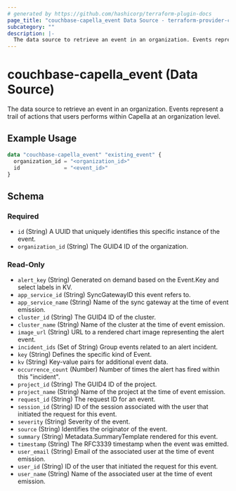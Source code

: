 ```yaml
---
# generated by https://github.com/hashicorp/terraform-plugin-docs
page_title: "couchbase-capella_event Data Source - terraform-provider-couchbase-capella"
subcategory: ""
description: |-
  The data source to retrieve an event in an organization. Events represent a trail of actions that users performs within Capella at an organization level.
---
```


# couchbase-capella_event (Data Source)

The data source to retrieve an event in an organization. Events represent a trail of actions that users performs within Capella at an organization level.

## Example Usage

```terraform
data "couchbase-capella_event" "existing_event" {
  organization_id = "<organization_id>"
  id              = "<event_id>"
}
```

<!-- schema generated by tfplugindocs -->
## Schema

### Required

- `id` (String) A UUID that uniquely identifies this specific instance of the event.
- `organization_id` (String) The GUID4 ID of the organization.

### Read-Only

- `alert_key` (String) Generated on demand based on the Event.Key and select labels in KV.
- `app_service_id` (String) SyncGatewayID this event refers to.
- `app_service_name` (String) Name of the sync gateway at the time of event emission.
- `cluster_id` (String) The GUID4 ID of the cluster.
- `cluster_name` (String) Name of the cluster at the time of event emission.
- `image_url` (String) URL to a rendered chart image representing the alert event.
- `incident_ids` (Set of String) Group events related to an alert incident.
- `key` (String) Defines the specific kind of Event.
- `kv` (String) Key-value pairs for additional event data.
- `occurrence_count` (Number) Number of times the alert has fired within this "incident".
- `project_id` (String) The GUID4 ID of the project.
- `project_name` (String) Name of the project at the time of event emission.
- `request_id` (String) The request ID for an event.
- `session_id` (String) ID of the session associated with the user that initiated the request for this event.
- `severity` (String) Severity of the event.
- `source` (String) Identifies the originator of the event.
- `summary` (String) Metadata.SummaryTemplate rendered for this event.
- `timestamp` (String) The RFC3339 timestamp when the event was emitted.
- `user_email` (String) Email of the associated user at the time of event emission.
- `user_id` (String) ID of the user that initiated the request for this event.
- `user_name` (String) Name of the associated user at the time of event emission.
